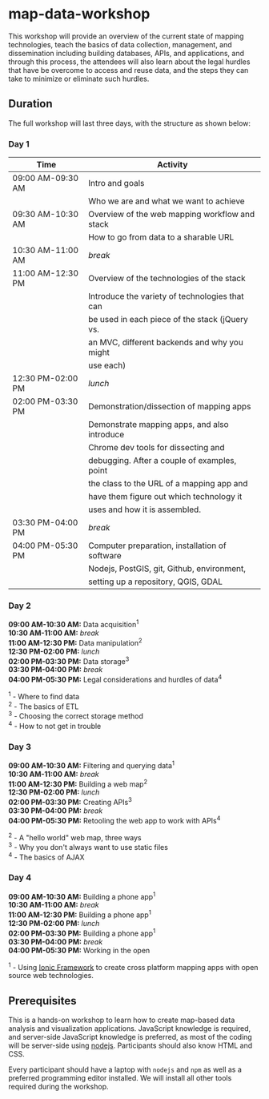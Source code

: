 # map-data-workshop

This workshop will provide an overview of the current state of mapping technologies, teach the basics of data collection, management, and dissemination including building databases, APIs, and applications, and through this process, the attendees will also learn about the legal hurdles that have be overcome to access and reuse data, and the steps they can take to minimize or eliminate such hurdles.

## Duration

The full workshop will last three days, with the structure as shown below:

### Day 1

Time                | Activity
--------------------|-----------------------------
09:00 AM-09:30 AM   |Intro and goals
                    |Who we are and what we want to achieve  
09:30 AM-10:30 AM   |Overview of the web mapping workflow and stack  
                    |How to go from data to a sharable URL     
10:30 AM-11:00 AM   |*break*   
11:00 AM-12:30 PM   |Overview of the technologies of the stack
                    |Introduce the variety of technologies that can 
                    |be used in each piece of the stack (jQuery vs.
                    |an MVC, different backends and why you might
                    |use each)
12:30 PM-02:00 PM   |*lunch*  
02:00 PM-03:30 PM   |Demonstration/dissection of mapping apps 
                    |Demonstrate mapping apps, and also introduce
                    |Chrome dev tools for dissecting and
                    |debugging. After a couple of examples, point
                    |the class to the URL of a mapping app and
                    |have them figure out which technology it
                    |uses and how it is assembled.    
03:30 PM-04:00 PM   |*break*         
04:00 PM-05:30 PM   |Computer preparation, installation of software
                    |Nodejs, PostGIS, git, Github, environment, 
                    |setting up a repository, QGIS, GDAL

<!--
<sup>1</sup> - Who we are and what we want to achieve  
<sup>2</sup> - How to go from data to a sharable URL  
<sup>3</sup> - Introduce the variety of technologies that can be used in each piece of the stack (jQuery vs. an MVC, different backends and why you might use each)     
<sup>4</sup> - Demonstrate mapping apps, and also introduce Chrome dev tools for dissecting and debugging. After a couple of examples, point the class to the URL of a mapping app and have them figure out which technology it uses and how it is assembled.       
<sup>5</sup> - Nodejs, PostGIS, git, Github, environment, setting up a repository, QGIS, GDAL
-->

### Day 2

**09:00 AM-10:30 AM:** Data acquisition<sup>1</sup>  
**10:30 AM-11:00 AM:** *break*  
**11:00 AM-12:30 PM:** Data manipulation<sup>2</sup>      
**12:30 PM-02:00 PM:** *lunch*  
**02:00 PM-03:30 PM:** Data storage<sup>3</sup>  
**03:30 PM-04:00 PM:** *break*  
**04:00 PM-05:30 PM:** Legal considerations and hurdles of data<sup>4</sup> 

<sup>1</sup> - Where to find data    
<sup>2</sup> - The basics of ETL    
<sup>3</sup> - Choosing the correct storage method     
<sup>4</sup> - How to not get in trouble   


### Day 3

**09:00 AM-10:30 AM:** Filtering and querying data<sup>1</sup>  
**10:30 AM-11:00 AM:** *break*   
**11:00 AM-12:30 PM:** Building a web map<sup>2</sup>  
**12:30 PM-02:00 PM:** *lunch*  
**02:00 PM-03:30 PM:** Creating APIs<sup>3</sup>  
**03:30 PM-04:00 PM:** *break*   
**04:00 PM-05:30 PM:** Retooling the web app to work with APIs<sup>4</sup>  

<sup>2</sup> - A "hello world" web map, three ways  
<sup>3</sup> - Why you don't always want to use static files    
<sup>4</sup> - The basics of AJAX

### Day 4

**09:00 AM-10:30 AM:** Building a phone app<sup>1</sup>  
**10:30 AM-11:00 AM:** *break*  
**11:00 AM-12:30 PM:** Building a phone app<sup>1</sup>  
**12:30 PM-02:00 PM:** *lunch*  
**02:00 PM-03:30 PM:** Building a phone app<sup>1</sup>   
**03:30 PM-04:00 PM:** *break*  
**04:00 PM-05:30 PM:** Working in the open  

<sup>1</sup> - Using [Ionic Framework](http://ionicframework.com) to create cross platform mapping apps with open source web technologies.

## Prerequisites

This is a hands-on workshop to learn how to create map-based data analysis and visualization applications. JavaScript knowledge is required, and server-side JavaScript knowledge is preferred, as most of the coding will be server-side using [nodejs](http://nodejs.org). Participants should also know HTML and CSS.

Every participant should have a laptop with `nodejs` and `npm` as well as a preferred programming editor installed. We will install all other tools required during the workshop.
